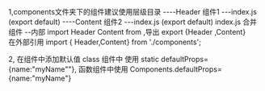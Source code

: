 
1,components文件夹下的组件建议使用层级目录
     ----Header   组件1
        ---index.js  (export default)
     ----Content  组件2
        ---index.js  (export default)
     index.js  合并组件
            --内部 import Header Content from  ,导出 export {Header ,Content}       
   在外部引用 import { Header,Content} from './components';

2, 在组件中添加默认值
   class 组件中 使用 static defaultProps={name:"myName""},
   函数组件中使用 Components.defaultProps={name:"myName"}
   

